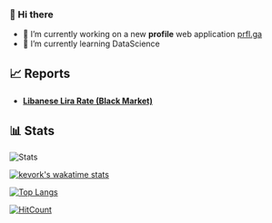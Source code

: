 ### 👋 Hi there 

<!--
**kevorkkeheian/kevorkkeheian** is a ✨ _special_ ✨ repository because its `README.md` (this file) appears on your GitHub profile.

Here are some ideas to get you started:
-->
- 🔭 I’m currently working on a new **profile** web application [prfl.ga](https://prfl.ga)
- 🌱 I’m currently learning DataScience
<!--
- 👯 I’m looking to collaborate on ...
- 🤔 I’m looking for help with ...
- 💬 Ask me about ...
- 📫 How to reach me: ...
- 😄 Pronouns: ...
- ⚡ Fun fact: ...
-->

## 📈 Reports
- #### [Libanese Lira Rate (Black Market)](https://bit.ly/lirarate)



## 📊 Stats

![Stats](https://github-readme-stats.vercel.app/api?username=kevorkkeheian&show_icons=true)

[![kevork's wakatime stats](https://github-readme-stats.vercel.app/api/wakatime?username=kevorkkeheian)](https://github.com/kevorkkeheian/github-readme-stats)

[![Top Langs](https://github-readme-stats.vercel.app/api/top-langs/?username=kevorkkeheian&layout=compact)](https://github.com/kevorkkeheian/github-readme-stats)


[![HitCount](http://hits.dwyl.com/kevorkkeheian/kevorkkeheian.svg)](http://hits.dwyl.com/kevorkkeheian/kevorkkeheian)
